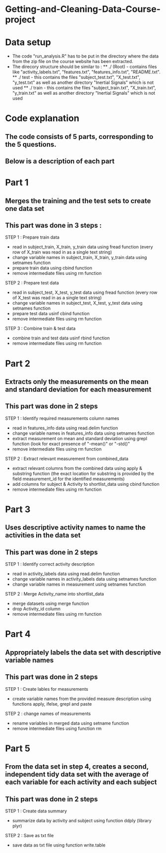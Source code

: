 # Getting-and-Cleaning-Data-Course-project

# Data setup
* The code "run_analysis.R" has to be put in the directory where the data from the zip file on the course website has been extracted. 
* The direcory structure should be similar to :
** ./ (Root) - contains files like "activity_labels.txt", "features.txt", "features_info.txt", "README.txt".
** ./ test - this contains the files "subject_test.txt", "X_test.txt", "y_test.txt" as well as another directory "Inertial Signals" which is not used
** ./ train - this contains the files "subject_train.txt", "X_train.txt", "y_train.txt" as well as another directory "Inertial Signals" which is not used


# Code explanation
## The code consists of 5 parts, corresponding to the 5 questions.
## Below is a description of each part


# Part 1
## Merges the training and the test sets to create one data set
## This part was done in 3 steps :
STEP 1 : Prepare train data
* read in subject_train, X_train, y_train data using fread function (every row of X_train was read in as a single text string)
* change variable names in subject_train, X_train, y_train data using setnames function
* prepare train data using cbind function
* remove intermediate files using rm function

STEP 2 : Prepare test data
* read in subject_test, X_test, y_test data using fread function (every row of X_test was read in as a single text string)
* change variable names in subject_test, X_test, y_test data using setnames function
* prepare test data usinf cbind function
* remove intermediate files using rm function

STEP 3 : Combine train & test data
* combine train and test data usinf rbind function
* remove intermediate files using rm function


# Part 2
## Extracts only the measurements on the mean and standard deviation for each measurement
## This part was done in 2 steps
STEP 1 : Identify required measurements column names
* read in features_info data using read.delim function
* change variable names in features_info data using setnames function
* extract measurement on mean and standard deviation using grepl function (look for exact presence of "-mean()" or "-std()"
* remove intermediate files using rm function

STEP 2 : Extract relevant measurement from combined_data
* extract relevant columns from the combined data using apply & substring function (the exact location for substring is provided by the field measurement_id for the identified measurements)
* add columns for subject & Activity to shortlist_data using cbind function
* remove intermediate files using rm function


# Part 3
## Uses descriptive activity names to name the activities in the data set
## This part was done in 2 steps
STEP 1 : Identify correct activity description
* read in activity_labels data using read.delim function
* change variable names in activity_labels data using setnames function
* change variable names in measurement using setnames function

STEP 2 : Merge Activity_name into shortlist_data
* merge datasets using merge function
* drop Activity_id column
* remove intermediate files using rm function


# Part 4
## Appropriately labels the data set with descriptive variable names
## This part was done in 2 steps
STEP 1 : Create lables for measurements
* create variable names from the provided measure description using functions apply, ifelse, grepl and paste

STEP 2 : change names of measurements
* rename variables in merged data using setname function
* remove intermediate files using function rm


# Part 5
## From the data set in step 4, creates a second, independent tidy data set with the average of each variable for each activity and each subject
## This part was done in 2 steps
STEP 1 : Create data summary
* summarize data by activity and subject using function ddply (library plyr)

STEP 2 : Save as txt file
* save data as txt file using function write.table
